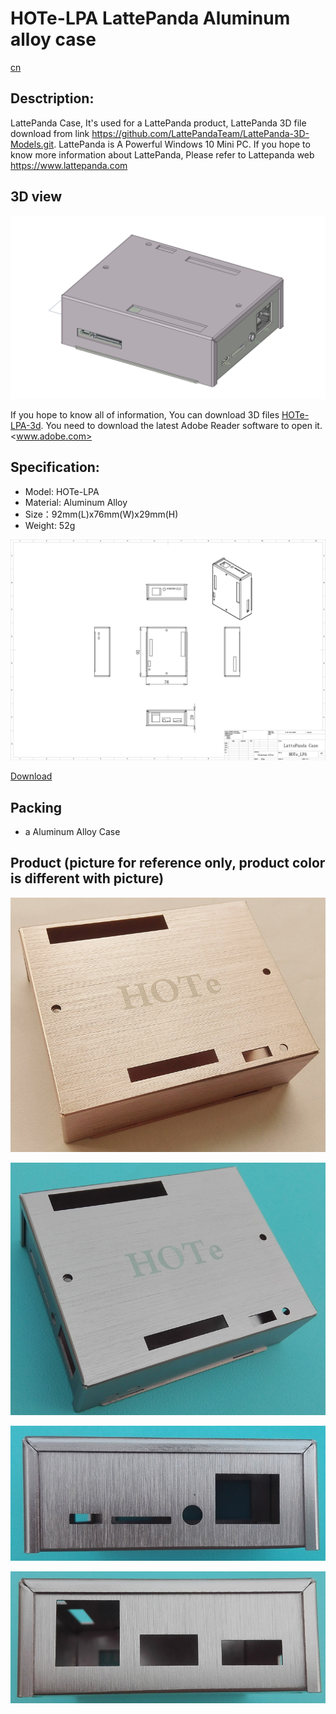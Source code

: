 # HOTe-LPA LattePanda Aluminum alloy case

[cn](README_cn.md)

## Desctription:

LattePanda Case, It's used for a LattePanda product, LattePanda 3D file download from link <https://github.com/LattePandaTeam/LattePanda-3D-Models.git>. LattePanda is A Powerful Windows 10 Mini PC. If you hope to know more information about LattePanda, Please refer to Lattepanda web <https://www.lattepanda.com>

## 3D view

![HOTe_LPA_21](img/HOTe_LPA_21.png)

If you hope to know all of information, You can download 3D files 
[HOTe-LPA-3d](HOTe-LPA-3d.pdf). You need to download the latest Adobe Reader software to open it.<www.adobe.com> 

## Specification:

* Model: HOTe-LPA
* Material: Aluminum Alloy
* Size：92mm(L)x76mm(W)x29mm(H)
* Weight: 52g

![HOTe_LPA_drawing](img/HOTe_LPA_Drawing.jpg)

[Download](HOTe_LPA_Drawing.pdf)

## Packing

* a Aluminum Alloy Case 

## Product (picture for reference only, product color is different with picture)

![HOTe_LPA_s1.jpg](img/HOTe_LPA_s1.jpg)

![HOTe_LPA_s01.jpg](img/HOTe_LPA_s01.jpg)

![HOTe_LPA_s02.jpg](img/HOTe_LPA_s02.jpg)

![HOTe_LPA_s03.jpg](img/HOTe_LPA_s03.jpg)
